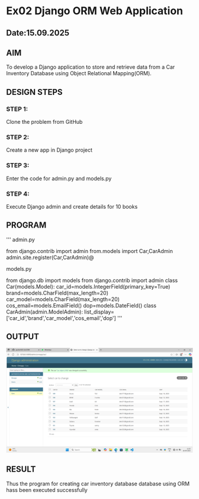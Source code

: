 # Ex02 Django ORM Web Application
## Date:15.09.2025 

## AIM
To develop a Django application to store and retrieve data from a Car Inventory Database using Object Relational Mapping(ORM).





## DESIGN STEPS

### STEP 1:
Clone the problem from GitHub

### STEP 2:
Create a new app in Django project

### STEP 3:
Enter the code for admin.py and models.py

### STEP 4:
Execute Django admin and create details for 10 books

## PROGRAM
'''
admin.py

from django.contrib import admin
from.models import Car,CarAdmin
admin.site.register(Car,CarAdmin)@

models.py

from django.db import models
from django.contrib import admin
class Car(models.Model):
    car_id=models.IntegerField(primary_key=True)
    brand=models.CharField(max_length=20)
    car_model=models.CharField(max_length=20)
    cos_email=models.EmailField()
    dop=models.DateField()
class CarAdmin(admin.ModelAdmin):
    list_display=['car_id','brand','car_model','cos_email','dop']
'''


## OUTPUT
![alt text](<Screenshot (19).png>)



## RESULT
Thus the program for creating car inventory database database using ORM hass been executed successfully
